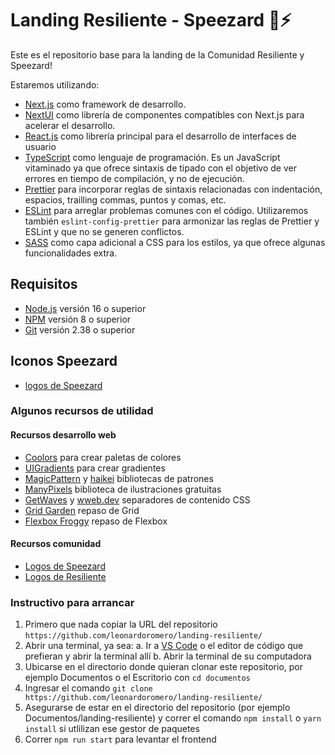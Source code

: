 # Landing Resiliente - Speezard 🦎⚡️

Este es el repositorio base para la landing de la Comunidad Resiliente y Speezard!

Estaremos utilizando:

- [Next.js](https://nextjs.org/docs/getting-started) como framework de desarrollo.
- [NextUI](https://nextui.org/) como librería de componentes compatibles con Next.js para acelerar el desarrollo.
- [React.js](https://es.reactjs.org/docs/getting-started.html) como librería principal para el desarrollo de interfaces de usuario
- [TypeScript](https://www.typescriptlang.org/) como lenguaje de programación. Es un JavaScript vitaminado ya que ofrece sintaxis de tipado con el objetivo de ver errores en tiempo de compilación, y no de ejecución.
- [Prettier](https://prettier.io/) para incorporar reglas de sintaxis relacionadas con indentación, espacios, trailling commas, puntos y comas, etc.
- [ESLint](https://eslint.org/) para arreglar problemas comunes con el código. Utilizaremos también `eslint-config-prettier` para armonizar las reglas de Prettier y ESLint y que no se generen conflictos.
- [SASS](https://sass-lang.com/) como capa adicional a CSS para los estilos, ya que ofrece algunas funcionalidades extra.

## Requisitos

- [Node.js](https://nodejs.org/es/) versión 16 o superior
- [NPM](https://www.npmjs.com/) versión 8 o superior
- [Git](https://git-scm.com/) versión 2.38 o superior

## Iconos Speezard

- [logos de Speezard](https://drive.google.com/drive/folders/1rL8NMZxywlVoLvprlWquqLjqLK2dnZ0x)

### Algunos recursos de utilidad

#### Recursos desarrollo web

- [Coolors](https://coolors.co) para crear paletas de colores
- [UIGradients](https://uigradients.com/#CrazyOrangeI) para crear gradientes
- [MagicPattern](https://www.magicpattern.design) y [haikei](https://haikei.app) bibliotecas de patrones
- [ManyPixels](https://www.manypixels.co/gallery) biblioteca de ilustraciones gratuitas
- [GetWaves](https://getwaves.io) y [wweb.dev](https://wweb.dev/resources/css-separator-generator/) separadores de contenido CSS
- [Grid Garden](https://codepip.com/games/grid-garden/) repaso de Grid
- [Flexbox Froggy](https://codepip.com/games/flexbox-froggy/) repaso de Flexbox

#### Recursos comunidad

- [Logos de Speezard](https://drive.google.com/drive/folders/1rL8NMZxywlVoLvprlWquqLjqLK2dnZ0x)
- [Logos de Resiliente](https://drive.google.com/drive/folders/1zGp3rZXXVtsA0tMpxNio2xhs0J4Skfjk?usp=sharing)

### Instructivo para arrancar

1. Primero que nada copiar la URL del repositorio `https://github.com/leonardoromero/landing-resiliente/`
2. Abrir una terminal, ya sea:
   a. Ir a [VS Code](https://code.visualstudio.com/) o el editor de código que prefieran y abrir la terminal allí
   b. Abrir la terminal de su computadora
3. Ubicarse en el directorio donde quieran clonar este repositorio, por ejemplo Documentos o el Escritorio con `cd documentos`
4. Ingresar el comando `git clone https://github.com/leonardoromero/landing-resiliente/`
5. Asegurarse de estar en el directorio del repositorio (por ejemplo Documentos/landing-resiliente) y correr el comando `npm install` o `yarn install` si utlilizan ese gestor de paquetes
6. Correr `npm run start` para levantar el frontend
